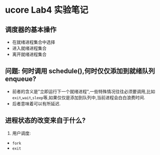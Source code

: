 # ucore Lab4 实验笔记

## 调度器的基本操作

- 在就绪进程集合中选择
- 进入就绪进程集合
- 离开就绪进程集合

## 问题: 何时调用 schedule(),何时仅仅添加到就绪队列enqueue?

- 前者的含义是"立即运行下一个就绪进程",一些特殊情况往往必须要调用,比如`exit`,`wait`,`sleep`等,如果仅仅是添加到队列中,当前进程会白白浪费时间.
- 后者意味着可以有所延迟.

## 进程状态的改变来自于什么?

1. 用户调度: 

- `fork`
- `exit`